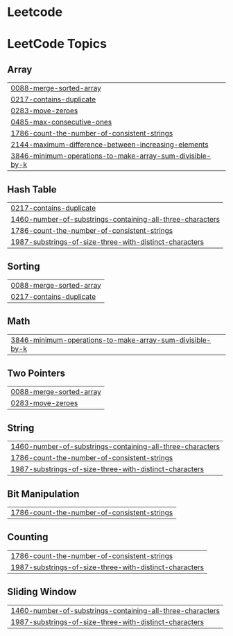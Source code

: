 # Leetcode
<!---LeetCode Topics Start-->
# LeetCode Topics
## Array
|  |
| ------- |
| [0088-merge-sorted-array](https://github.com/CHARANVANGURI/Leetcode/tree/master/0088-merge-sorted-array) |
| [0217-contains-duplicate](https://github.com/CHARANVANGURI/Leetcode/tree/master/0217-contains-duplicate) |
| [0283-move-zeroes](https://github.com/CHARANVANGURI/Leetcode/tree/master/0283-move-zeroes) |
| [0485-max-consecutive-ones](https://github.com/CHARANVANGURI/Leetcode/tree/master/0485-max-consecutive-ones) |
| [1786-count-the-number-of-consistent-strings](https://github.com/CHARANVANGURI/Leetcode/tree/master/1786-count-the-number-of-consistent-strings) |
| [2144-maximum-difference-between-increasing-elements](https://github.com/CHARANVANGURI/Leetcode/tree/master/2144-maximum-difference-between-increasing-elements) |
| [3846-minimum-operations-to-make-array-sum-divisible-by-k](https://github.com/CHARANVANGURI/Leetcode/tree/master/3846-minimum-operations-to-make-array-sum-divisible-by-k) |
## Hash Table
|  |
| ------- |
| [0217-contains-duplicate](https://github.com/CHARANVANGURI/Leetcode/tree/master/0217-contains-duplicate) |
| [1460-number-of-substrings-containing-all-three-characters](https://github.com/CHARANVANGURI/Leetcode/tree/master/1460-number-of-substrings-containing-all-three-characters) |
| [1786-count-the-number-of-consistent-strings](https://github.com/CHARANVANGURI/Leetcode/tree/master/1786-count-the-number-of-consistent-strings) |
| [1987-substrings-of-size-three-with-distinct-characters](https://github.com/CHARANVANGURI/Leetcode/tree/master/1987-substrings-of-size-three-with-distinct-characters) |
## Sorting
|  |
| ------- |
| [0088-merge-sorted-array](https://github.com/CHARANVANGURI/Leetcode/tree/master/0088-merge-sorted-array) |
| [0217-contains-duplicate](https://github.com/CHARANVANGURI/Leetcode/tree/master/0217-contains-duplicate) |
## Math
|  |
| ------- |
| [3846-minimum-operations-to-make-array-sum-divisible-by-k](https://github.com/CHARANVANGURI/Leetcode/tree/master/3846-minimum-operations-to-make-array-sum-divisible-by-k) |
## Two Pointers
|  |
| ------- |
| [0088-merge-sorted-array](https://github.com/CHARANVANGURI/Leetcode/tree/master/0088-merge-sorted-array) |
| [0283-move-zeroes](https://github.com/CHARANVANGURI/Leetcode/tree/master/0283-move-zeroes) |
## String
|  |
| ------- |
| [1460-number-of-substrings-containing-all-three-characters](https://github.com/CHARANVANGURI/Leetcode/tree/master/1460-number-of-substrings-containing-all-three-characters) |
| [1786-count-the-number-of-consistent-strings](https://github.com/CHARANVANGURI/Leetcode/tree/master/1786-count-the-number-of-consistent-strings) |
| [1987-substrings-of-size-three-with-distinct-characters](https://github.com/CHARANVANGURI/Leetcode/tree/master/1987-substrings-of-size-three-with-distinct-characters) |
## Bit Manipulation
|  |
| ------- |
| [1786-count-the-number-of-consistent-strings](https://github.com/CHARANVANGURI/Leetcode/tree/master/1786-count-the-number-of-consistent-strings) |
## Counting
|  |
| ------- |
| [1786-count-the-number-of-consistent-strings](https://github.com/CHARANVANGURI/Leetcode/tree/master/1786-count-the-number-of-consistent-strings) |
| [1987-substrings-of-size-three-with-distinct-characters](https://github.com/CHARANVANGURI/Leetcode/tree/master/1987-substrings-of-size-three-with-distinct-characters) |
## Sliding Window
|  |
| ------- |
| [1460-number-of-substrings-containing-all-three-characters](https://github.com/CHARANVANGURI/Leetcode/tree/master/1460-number-of-substrings-containing-all-three-characters) |
| [1987-substrings-of-size-three-with-distinct-characters](https://github.com/CHARANVANGURI/Leetcode/tree/master/1987-substrings-of-size-three-with-distinct-characters) |
<!---LeetCode Topics End-->